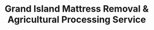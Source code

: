 ---
layout: location.njk
title: Grand Island Mattress Removal & Agricultural Processing Service
description: Professional mattress removal in Grand Island, NE. Next-day pickup  Licensed, insured, and eco-friendly. Serving central Nebraska's transportation hub.
permalink: /mattress-removal/nebraska/grand-island/
city: Grand Island
state: Nebraska
stateSlug: nebraska
tier: 2
coordinates:
  lat: 40.9264
  lng: -98.3420
pricing:
  startingPrice: 125
  single: 125
  queen: 125
  king: 135
  boxSpring: 30
neighborhoods:
  - name: Downtown Historic District
    zipCodes: ["68801"]
  - name: South Locust Business District
    zipCodes: ["68801"]
  - name: Original Town Site
    zipCodes: ["68801"]
  - name: North Side Residential
    zipCodes: ["68803"]
  - name: South Side Industrial
    zipCodes: ["68801"]
  - name: East Side Developments
    zipCodes: ["68801"]
  - name: West Side Growth
    zipCodes: ["68803"]
  - name: Riverside Districts
    zipCodes: ["68801"]
  - name: Railyard Area
    zipCodes: ["68801"]
  - name: Platte River Corridor
    zipCodes: ["68801"]
  - name: Interstate 80 Corridor
    zipCodes: ["68803"]
  - name: US-281 Business District
    zipCodes: ["68803"]
  - name: Airport Area
    zipCodes: ["68801"]
  - name: Industrial Park
    zipCodes: ["68801"]
  - name: Westside Subdivisions
    zipCodes: ["68803"]
  - name: Eastside Residential
    zipCodes: ["68801"]
  - name: Mid-Town Commercial
    zipCodes: ["68801"]
  - name: North End Developments
    zipCodes: ["68803"]
  - name: South End Neighborhoods
    zipCodes: ["68801"]
  - name: College Park Area
    zipCodes: ["68803"]
zipCodes:
  - "68801"
  - "68803"
recyclingPartners:
  - Mid-Nebraska Disposal (Local Award-Winning Provider)
  - Grand Island Clean Community System
  - Nebraska Department of Environmental Quality Processing Centers
nearbyCities:
  - name: Omaha
    distance: 90
    state: NE
    slug: omaha
    isMetro: true
reviews:
  count: 423
  featured:
    - author: Maria S.
      neighborhood: South Side Industrial
      rating: 5
      text: "Work second shift at the plant and needed my old mattress gone before new one arrived. Called Tuesday night, they picked up Wednesday morning while I was sleeping. Quick and easy."
    - author: Tom R.
      neighborhood: North Side Residential
      rating: 5
      text: "Moved here from Texas for work and needed our guest room mattresses removed after unpacking. Team was professional and got both mattresses out without any trouble. Fair pricing and they actually recycle everything."
    - author: Linda K.
      neighborhood: Downtown Historic District
      rating: 5
      text: "Cleaning out mom's house downtown near the railroad tracks. Old queen mattress upstairs hadn't been moved in years. They handled the narrow stairs and got it loaded up quick. Nice to know it gets recycled instead of just thrown away."
faqs:
  - question: How quickly can you pick up mattresses in Grand Island?
    answer: We offer next-day service throughout Grand Island including both 68801 and 68803 ZIP codes, from downtown historic areas to north side developments. Same-day pickup is often available for plant workers and urgent moves. Call (720) 263-6094 to check availability for your specific neighborhood.
  - question: Do you work around JBS plant shift schedules?
    answer: Yes, we understand Grand Island's manufacturing workforce needs flexible scheduling around day, evening, and night shifts at JBS and other facilities. We can coordinate pickup times that work with your work schedule and offer early morning or weekend appointments for shift workers.
  - question: Can you handle Grand Island's railroad crossings and industrial areas?
    answer: Absolutely. We understand Grand Island's unique layout with Union Pacific and BNSF railroad lines creating natural divisions in the city. Our team knows the best routes around freight traffic and can access both sides of the tracks efficiently for pickup service.
  - question: What's included in your Grand Island mattress removal pricing?
    answer: Pricing starts at $125 for single mattresses, $125 for queen, $135 for king, with $30 for additional box springs. This includes pickup from any location in Grand Island, compliance with city disposal regulations, and certified eco-friendly disposal with documentation meeting Nebraska environmental standards.
  - question: Do you serve both the old downtown and newer north side areas?
    answer: Yes, we provide complete coverage throughout Grand Island from the historic downtown district to the newer developments in the 68803 area. Our service includes both older residential neighborhoods and the newer subdivisions near the Interstate 80 corridor.
  - question: Are you licensed to serve Nebraska's agricultural processing center?
    answer: Yes, we're fully licensed and insured to operate in Grand Island and throughout Nebraska. We meet all state and local requirements and can provide proper documentation that industrial facilities and landlords may require for waste disposal compliance.
  - question: How do you handle Great Plains weather and seasonal challenges?
    answer: Grand Island's continental climate creates unique challenges including severe winter weather and spring tornado season. We monitor weather forecasts, maintain flexible rescheduling for severe weather events, and use specialized equipment designed for Nebraska's climate conditions to ensure reliable year-round service.
  - question: Do you provide bilingual service for Grand Island's diverse community?
    answer: We understand Grand Island's significant Hispanic and immigrant communities and work to provide clear communication for all residents. Our professional service focuses on reliable pickup regardless of language barriers, with clear pricing and straightforward scheduling that serves Grand Island's diverse population effectively.
schema:
  "@context": "https://schema.org"
  "@type": "LocalBusiness"
  "name": "A Bedder World Grand Island"
  "address":
    "@type": "PostalAddress"
    "addressLocality": "Grand Island"
    "addressRegion": "NE"
    "addressCountry": "US"
  "geo":
    "@type": "GeoCoordinates"
    "latitude": 40.9264
    "longitude": -98.3420
  "telephone": "720-263-6094"
  "url": "https://abedderworld.com/mattress-removal/nebraska/grand-island/"
  "priceRange": "$125-$180"
  "serviceArea": "Grand Island, NE"
  "aggregateRating":
    "@type": "AggregateRating"
    "ratingValue": "4.9"
    "reviewCount": "423"

pageContent:
  heroDescription: "Professional mattress removal service in Grand Island, Nebraska's transportation and agricultural processing hub. Next-day pickup throughout both ZIP codes from downtown historic districts to interstate corridor developments. We serve plant workers, growing families, and central Nebraska residents with reliable eco-friendly recycling that's eliminated over 1 million mattresses from landfills nationwide."
  aboutService: "Reliable mattress removal service designed for Grand Island's unique role as central Nebraska's transportation crossroads and agricultural processing center. Our professional team works around JBS plant shifts, railroad schedules, and Great Plains weather to provide convenient pickup service that eliminates the hassle of navigating strict city disposal regulations. We understand the logistics of serving a growing All-America City where manufacturing workers, immigrant families, and interstate commerce create constant demand for trusted home services. Our operations ensure simple, compliant mattress disposal while supporting our 1+ million mattresses recycled nationwide achievement."
  serviceAreasIntro: "Complete coverage throughout Nebraska's interstate crossroads city, from historic downtown to industrial districts:"
  regulationsCompliance: "Grand Island's manufacturing workforce and growing families benefit from our streamlined mattress pickup service. Instead of navigating city transfer station requirements or Mid-Nebraska Disposal coordination, we provide convenient next-day service with all compliance handled professionally. Our licensed team eliminates the hassle of disposal regulations while ensuring the certified recycling that Grand Island's All-America City community values."
  environmentalImpact: "Grand Island's All-America City designation reflects community standards that we support through professional recycling practices. Our certified processing through Nebraska-approved facilities provides documented material recovery, unlike regional haulers who rely on standard landfill disposal. Our 80% recovery rate for steel, foam, and fabric supports our 1+ million mattresses recycled nationwide while providing the compliance documentation that industrial facilities and property managers often require. This professional approach serves Grand Island's environmental values while meeting the practical needs of central Nebraska's manufacturing and transportation hub."
  howItWorksScheduling: "Next-day appointments available throughout Grand Island with flexible scheduling designed for plant workers, railroad employees, and interstate commerce logistics. We coordinate around JBS shift changes, freight train schedules, and Great Plains weather patterns to ensure reliable service delivery."
  howItWorksService: "Our Grand Island team understands the unique challenges of serving central Nebraska's transportation hub - from railroad crossing logistics to industrial area access and agricultural processing community needs. We provide professional pickup service that works with manufacturing schedules while ensuring compliant disposal that meets both city regulations and community standards."
  howItWorksDisposal: "Materials transported to certified Nebraska recycling facilities using weather-resistant vehicles and logistics optimized for Great Plains conditions, ensuring regional environmental compliance while supporting our nationwide 1+ million mattresses recycled achievement."
  sidebarStats:
    mattressesRemoved: "1,324"
---